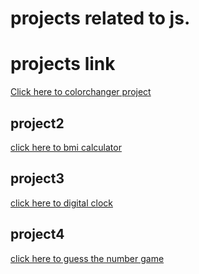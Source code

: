 # projects related to js.


# projects link
[Click here to colorchanger project](https://stackblitz.com/edit/stackblitz-starters-ugcm1u?file=index.html)

## project2
[click here to bmi calculator](https://stackblitz.com/edit/stackblitz-starters-xaqfed?file=script.js)

## project3
[click here to digital clock](https://stackblitz.com/edit/stackblitz-starters-5wnded?file=script.js)

## project4
 [click here to guess the number game](https://stackblitz.com/edit/stackblitz-starters-jr9bu1?file=script.js)
